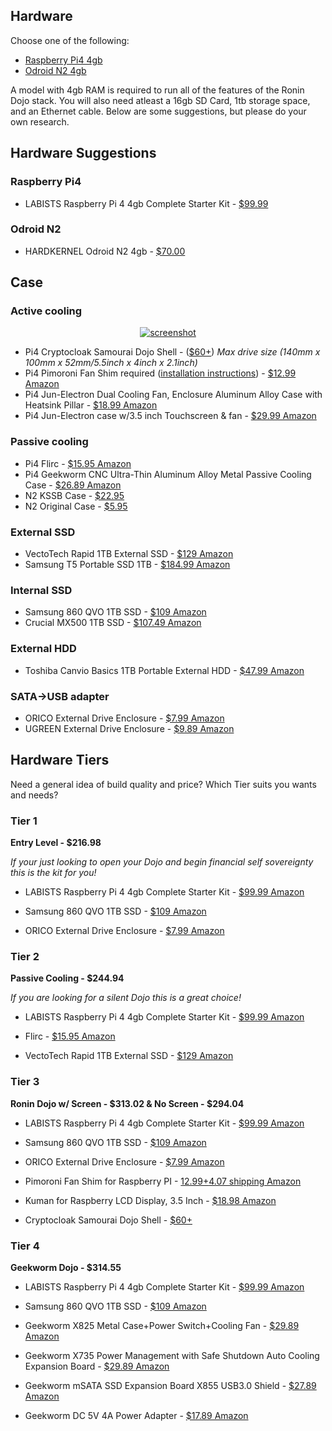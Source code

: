 ## Hardware
Choose one of the following:

* [Raspberry Pi4 4gb](https://www.raspberrypi.org/products/raspberry-pi-4-model-b/specifications/)
* [Odroid N2 4gb](https://forum.odroid.com/viewtopic.php?t=33781)

A model with 4gb RAM is required to run all of the features of the Ronin Dojo stack. You will also need atleast a 16gb SD Card, 1tb storage space, and an Ethernet cable. Below are some suggestions, but please do your own research.

## Hardware Suggestions 

### Raspberry Pi4
* LABISTS Raspberry Pi 4 4gb Complete Starter Kit - [$99.99](https://www.amazon.com/dp/B07YRSYR3M/ref=cm_sw_r_cp_apa_i_Fte1DbZTYFMM3)

### Odroid N2
* HARDKERNEL Odroid N2 4gb - [$70.00](https://www.hardkernel.com/shop/odroid-n2-with-4gbyte-ram/)

## Case

### Active cooling 
<p align='center'>
  <a href='https://thecryptocloak.com/product/samourai/'>
    <img src='https://thecryptocloak.com/wp-content/uploads/2019/10/IMG_20191029_061006.jpg' alt='screenshot' />
  </a>
</p>

* Pi4 Cryptocloak Samourai Dojo Shell - ([$60+](https://thecryptocloak.com/product/samourai/))
*Max drive size (140mm x 100mm x 52mm/5.5inch x 4inch x 2.1inch)*
* Pi4 Pimoroni Fan Shim required ([installation instructions](https://learn.pimoroni.com/tutorial/sandyj/getting-started-with-fan-shim)) - [$12.99 Amazon](https://www.amazon.com/dp/B07TTTCN8H/ref=cm_sw_r_cp_apa_i_fmc1DbHNVC940)
* Pi4 Jun-Electron Dual Cooling Fan, Enclosure Aluminum Alloy Case with Heatsink Pillar - [$18.99 Amazon](https://www.amazon.com/dp/B07TZQHXZ6/ref=cm_sw_r_cp_apa_i_GpG1Db6DBKV5J)
* Pi4 Jun-Electron case w/3.5 inch Touchscreen & fan - [$29.99 Amazon](https://www.amazon.com/dp/B07WQW6H9S/ref=cm_sw_r_cp_apa_i_jdX1DbT9AAZ6C)

### Passive cooling 
* Pi4 Flirc - [$15.95 Amazon](https://www.amazon.com/dp/B07WG4DW52/ref=cm_sw_r_cp_apa_i_zU.0DbP89BH06)
* Pi4 Geekworm CNC Ultra-Thin Aluminum Alloy Metal Passive Cooling Case - [$26.89 Amazon](https://www.amazon.com/dp/B07X5Y81C6/ref=cm_sw_r_cp_apa_i_3iX1Db4XQ125X)
* N2 KSSB Case - [$22.95](https://ameridroid.com/products/kksb-odroid-n2-case)
* N2 Original Case - [$5.95](https://ameridroid.com/products/odroid-n2-case)

### External SSD
* VectoTech Rapid 1TB External SSD - [$129 Amazon](https://www.amazon.com/dp/B01JKMZ8FA/ref=cm_sw_r_cp_apa_i_Yqe1DbP4Q1G98)
* Samsung T5 Portable SSD 1TB - [$184.99 Amazon](https://www.amazon.com/dp/B073H552FJ/ref=cm_sw_r_cp_apa_i_meC1DbSVH1Z62)

### Internal SSD
* Samsung 860 QVO 1TB SSD - [$109 Amazon](https://www.amazon.com/dp/B07L3D19MY/ref=cm_sw_r_cp_apa_i_VKE1Db58WH96B)
* Crucial MX500 1TB SSD - [$107.49 Amazon](https://www.amazon.com/dp/B077SF8KMG/ref=cm_sw_r_cp_apa_i_Pic2DbDZABWGK)

### External HDD
* Toshiba Canvio Basics 1TB Portable External HDD - [$47.99 Amazon](https://www.amazon.com/dp/B079D359S6/ref=cm_sw_r_cp_apa_i_QzF1DbPYK4C3P)

### SATA->USB adapter 
* ORICO External Drive Enclosure - [$7.99 Amazon](https://www.amazon.com/dp/B01M08LCXW/ref=cm_sw_r_cp_apa_i_2YE1DbQ8XNG86)
* UGREEN External Drive Enclosure - [$9.89 Amazon](https://www.amazon.com/dp/B06XWRRMYX/ref=cm_sw_r_cp_apa_i_AN11DbCNAE4RB)

## Hardware Tiers
Need a general idea of build quality and price? Which Tier suits you wants and needs?

### Tier 1
**Entry Level - $216.98**

*If your just looking to open your Dojo and begin financial self sovereignty this is the kit for you!*

* LABISTS Raspberry Pi 4 4gb Complete Starter Kit - [$99.99 Amazon](https://www.amazon.com/dp/B07YRSYR3M/ref=cm_sw_r_cp_apa_i_Fte1DbZTYFMM3)

* Samsung 860 QVO 1TB SSD - [$109 Amazon](https://www.amazon.com/dp/B07L3D19MY/ref=cm_sw_r_cp_apa_i_VKE1Db58WH96B)

* ORICO External Drive Enclosure - [$7.99 Amazon](https://www.amazon.com/dp/B01M08LCXW/ref=cm_sw_r_cp_apa_i_2YE1DbQ8XNG86)

### Tier 2
**Passive Cooling - $244.94**

*If you are looking for a silent Dojo this is a great choice!*

* LABISTS Raspberry Pi 4 4gb Complete Starter Kit - [$99.99 Amazon](https://www.amazon.com/dp/B07YRSYR3M/ref=cm_sw_r_cp_apa_i_Fte1DbZTYFMM3)

* Flirc - [$15.95 Amazon](https://www.amazon.com/dp/B07WG4DW52/ref=cm_sw_r_cp_apa_i_zU.0DbP89BH06)

* VectoTech Rapid 1TB External SSD - [$129 Amazon](https://www.amazon.com/dp/B01JKMZ8FA/ref=cm_sw_r_cp_apa_i_Yqe1DbP4Q1G98)

### Tier 3
**Ronin Dojo w/ Screen - $313.02 & No Screen - $294.04**

* LABISTS Raspberry Pi 4 4gb Complete Starter Kit - [$99.99 Amazon](https://www.amazon.com/dp/B07YRSYR3M/ref=cm_sw_r_cp_apa_i_Fte1DbZTYFMM3)

* Samsung 860 QVO 1TB SSD - [$109 Amazon](https://www.amazon.com/dp/B07L3D19MY/ref=cm_sw_r_cp_apa_i_VKE1Db58WH96B)

* ORICO External Drive Enclosure - [$7.99 Amazon](https://www.amazon.com/dp/B01M08LCXW/ref=cm_sw_r_cp_apa_i_2YE1DbQ8XNG86)

* Pimoroni Fan Shim for Raspberry PI - [$12.99+$4.07 shipping Amazon](https://www.amazon.com/dp/B07TTTCN8H/ref=cm_sw_r_cp_apa_i_BU10Db3NXCEC0) 

* Kuman for Raspberry LCD Display, 3.5 Inch - [$18.98 Amazon](https://www.amazon.com/dp/B01CNJVG8K/ref=cm_sw_r_cp_apa_i_OV10DbNN08Q0N)

* Cryptocloak Samourai Dojo Shell - [$60+](https://thecryptocloak.com/product/samourai/)

### Tier 4
**Geekworm Dojo - $314.55**

* LABISTS Raspberry Pi 4 4gb Complete Starter Kit - [$99.99 Amazon](https://www.amazon.com/dp/B07YRSYR3M/ref=cm_sw_r_cp_apa_i_Fte1DbZTYFMM3)

* Samsung 860 QVO 1TB SSD - [$109 Amazon](https://www.amazon.com/dp/B07L3D19MY/ref=cm_sw_r_cp_apa_i_VKE1Db58WH96B)

* Geekworm X825 Metal Case+Power Switch+Cooling Fan - [$29.89 Amazon](https://www.amazon.com/dp/B07W4VH9K6/ref=cm_sw_r_cp_apa_i_aAb2DbKCXW4WT)

* Geekworm X735 Power Management with Safe Shutdown Auto Cooling Expansion Board - [$29.89 Amazon](https://www.amazon.com/dp/B07R45W1LN/ref=cm_sw_r_cp_apa_i_zBb2DbT2W0T0T)

* Geekworm mSATA SSD Expansion Board X855 USB3.0 Shield - [$27.89 Amazon](https://www.amazon.com/dp/B07VXFGFLX/ref=cm_sw_r_cp_apa_i_CEb2DbMZVDS3S)

* Geekworm DC 5V 4A Power Adapter - [$17.89 Amazon](https://www.amazon.com/dp/B07413Q5Y4/ref=cm_sw_r_cp_apa_i_dHb2DbN4TED0T)
